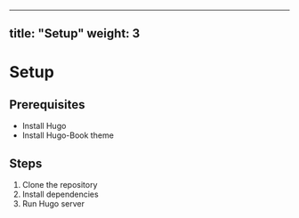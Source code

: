 
---
title: "Setup"
weight: 3
---

# Setup

## Prerequisites
- Install Hugo
- Install Hugo-Book theme

## Steps
1. Clone the repository
2. Install dependencies
3. Run Hugo server

